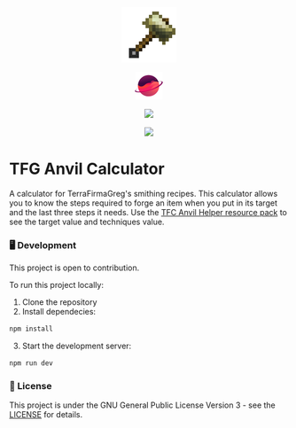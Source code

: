 <p align="center">
    <img alt="TFG - Anvil Calculator Logo" width="100" src=".\src\assets\bronze-hammer.png">
</p>

<p align="center">
	<a href="https://www.curseforge.com/minecraft/modpacks/terrafirmagreg-modern" target="_blank">
		<img alt="TFG Logo" width="50" src=".\src\assets\tfg-logo.png">
	</a>
</p>

<p align="center">
	<a href="https://github.com/KatsuroDev/tfg-anvilcalculator/blob/main/LICENSE.md">
		<img src="https://img.shield.io/github/license/KatsuroDev/tfg-anvilcalculator">
	</a>
</p>

<p align="center">
	<a href="https://github.com/KatsuroDev/tfg-anvilcalculator/blob/main/LICENSE.md">
		<img src="https://img.shield.io/github/package-json/v/KatsuroDev/tfg-anvilcalculator">
	</a>
</p>

# TFG Anvil Calculator

A calculator for TerraFirmaGreg's smithing recipes.
This calculator allows you to know the steps required to forge an item when you put in its target and the last three steps it needs.
Use the [TFC Anvil Helper resource pack](https://www.curseforge.com/minecraft/texture-packs/tfc-anvil-helper) to see the target value and techniques value.

### 🖥️ Development

This project is open to contribution.

To run this project locally:

1. Clone the repository
2. Install dependecies:
```bash
npm install
```

3. Start the development server:
```bash
npm run dev
```

### 📑 License

This project is under the GNU General Public License Version 3 - see the [LICENSE](LICENSE.md) for details.
